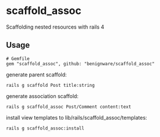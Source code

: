 scaffold_assoc
==============

Scaffolding nested resources with rails 4


Usage
-----

```
# Gemfile
gem "scaffold_assoc", github: "benignware/scaffold_assoc"
```

generate parent scaffold:
```
rails g scaffold Post title:string
```

generate association scaffold:
```
rails g scaffold_assoc Post/Comment content:text
```

install view templates to lib/rails/scaffold_assoc/templates:
```
rails g scaffold_assoc:install
```
